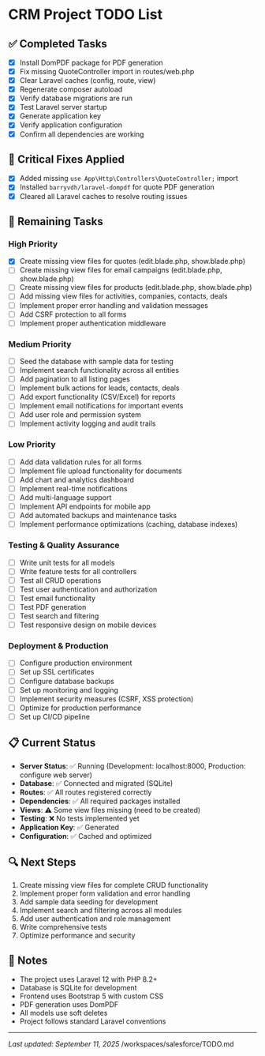 # CRM Project TODO List

## ✅ Completed Tasks
- [x] Install DomPDF package for PDF generation
- [x] Fix missing QuoteController import in routes/web.php
- [x] Clear Laravel caches (config, route, view)
- [x] Regenerate composer autoload
- [x] Verify database migrations are run
- [x] Test Laravel server startup
- [x] Generate application key
- [x] Verify application configuration
- [x] Confirm all dependencies are working

## 🔧 Critical Fixes Applied
- [x] Added missing `use App\Http\Controllers\QuoteController;` import
- [x] Installed `barryvdh/laravel-dompdf` for quote PDF generation
- [x] Cleared all Laravel caches to resolve routing issues

## 🚧 Remaining Tasks

### High Priority
- [x] Create missing view files for quotes (edit.blade.php, show.blade.php)
- [ ] Create missing view files for email campaigns (edit.blade.php, show.blade.php)
- [ ] Create missing view files for products (edit.blade.php, show.blade.php)
- [ ] Add missing view files for activities, companies, contacts, deals
- [ ] Implement proper error handling and validation messages
- [ ] Add CSRF protection to all forms
- [ ] Implement proper authentication middleware

### Medium Priority
- [ ] Seed the database with sample data for testing
- [ ] Implement search functionality across all entities
- [ ] Add pagination to all listing pages
- [ ] Implement bulk actions for leads, contacts, deals
- [ ] Add export functionality (CSV/Excel) for reports
- [ ] Implement email notifications for important events
- [ ] Add user role and permission system
- [ ] Implement activity logging and audit trails

### Low Priority
- [ ] Add data validation rules for all forms
- [ ] Implement file upload functionality for documents
- [ ] Add chart and analytics dashboard
- [ ] Implement real-time notifications
- [ ] Add multi-language support
- [ ] Implement API endpoints for mobile app
- [ ] Add automated backups and maintenance tasks
- [ ] Implement performance optimizations (caching, database indexes)

### Testing & Quality Assurance
- [ ] Write unit tests for all models
- [ ] Write feature tests for all controllers
- [ ] Test all CRUD operations
- [ ] Test user authentication and authorization
- [ ] Test email functionality
- [ ] Test PDF generation
- [ ] Test search and filtering
- [ ] Test responsive design on mobile devices

### Deployment & Production
- [ ] Configure production environment
- [ ] Set up SSL certificates
- [ ] Configure database backups
- [ ] Set up monitoring and logging
- [ ] Implement security measures (CSRF, XSS protection)
- [ ] Optimize for production performance
- [ ] Set up CI/CD pipeline

## 📋 Current Status
- **Server Status**: ✅ Running (Development: localhost:8000, Production: configure web server)
- **Database**: ✅ Connected and migrated (SQLite)
- **Routes**: ✅ All routes registered correctly
- **Dependencies**: ✅ All required packages installed
- **Views**: ⚠️ Some view files missing (need to be created)
- **Testing**: ❌ No tests implemented yet
- **Application Key**: ✅ Generated
- **Configuration**: ✅ Cached and optimized

## 🔍 Next Steps
1. Create missing view files for complete CRUD functionality
2. Implement proper form validation and error handling
3. Add sample data seeding for development
4. Implement search and filtering across all modules
5. Add user authentication and role management
6. Write comprehensive tests
7. Optimize performance and security

## 📝 Notes
- The project uses Laravel 12 with PHP 8.2+
- Database is SQLite for development
- Frontend uses Bootstrap 5 with custom CSS
- PDF generation uses DomPDF
- All models use soft deletes
- Project follows standard Laravel conventions

---
*Last updated: September 11, 2025*</content>
<parameter name="filePath">/workspaces/salesforce/TODO.md
